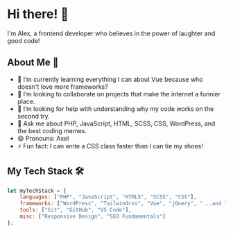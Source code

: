# Hi there! 👋

I'm Alex, a frontend developer who believes in the power of laughter and good code!

## About Me 🚀
- 🌱 I’m currently learning everything I can about Vue because who doesn't love more frameworks?
- 👯 I’m looking to collaborate on projects that make the internet a funnier place.
- 🤔 I’m looking for help with understanding why my code works on the second try.
- 💬 Ask me about PHP, JavaScript, HTML, SCSS, CSS, WordPress, and the best coding memes.
- 😄 Pronouns: Axel
- ⚡ Fun fact: I can write a CSS class faster than I can tie my shoes!

## My Tech Stack 🛠️
```javascript
let myTechStack = {
    languages: ["PHP", "JavaScript", "HTML5", "SCSS", "CSS"],
    frameworks: ["WordPress", "Tailwindcss", "Vue", "jQuery", "...and learning more!"],
    tools: ["Git", "GitHub", "VS Code"],
    misc: ["Responsive Design", "SEO Fundamentals"]
};
